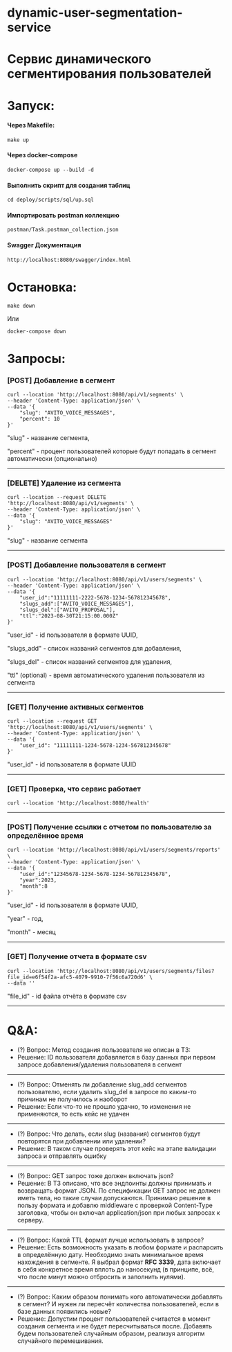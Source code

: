 # dynamic-user-segmentation-service

# Сервис динамического сегментирования пользователей

# Запуск:

#### Через Makefile:

```
make up
```

#### Через docker-compose

```
docker-compose up --build -d
```

#### Выполнить скрипт для создания таблиц
```
cd deploy/scripts/sql/up.sql
```

#### Импортировать postman коллекцию
```
postman/Task.postman_collection.json
```

#### Swagger Документация
```
http://localhost:8080/swagger/index.html
```

# Остановка:
```
make down
```
Или
```
docker-compose down
```

# Запросы:
### [POST] Добавление в сегмент
```
curl --location 'http://localhost:8080/api/v1/segments' \
--header 'Content-Type: application/json' \
--data '{
    "slug": "AVITO_VOICE_MESSAGES",
    "percent": 10
}'
```

"slug" - название сегмента,

"percent" - процент пользователей которые будут попадать в сегмент автоматически (опционально)

---

### [DELETE] Удаление из сегмента
```
curl --location --request DELETE 'http://localhost:8080/api/v1/segments' \
--header 'Content-Type: application/json' \
--data '{
    "slug": "AVITO_VOICE_MESSAGES"
}'
```

"slug" - название сегмента


---

### [POST] Добавление пользователя в сегмент
```
curl --location 'http://localhost:8080/api/v1/users/segments' \
--header 'Content-Type: application/json' \
--data '{
    "user_id":"11111111-2222-5678-1234-567812345678",
    "slugs_add":["AVITO_VOICE_MESSAGES"],
    "slugs_del":["AVITO_PROPOSAL"],
    "ttl":"2023-08-30T21:15:00.000Z"
}'
```

"user_id" - id пользователя в формате UUID,

"slugs_add" - список названий сегментов для добавления,

"slugs_del" - список названий сегментов для удаления,

"ttl" (optional) - время автоматического удаления пользователя из сегмента

---
### [GET] Получение активных сегментов
```
curl --location --request GET 'http://localhost:8080/api/v1/users/segments' \
--header 'Content-Type: application/json' \
--data '{
    "user_id": "11111111-1234-5678-1234-567812345678"
}'
```

"user_id" - id пользователя в формате UUID

---
### [GET] Проверка, что сервис работает
```
curl --location 'http://localhost:8080/health'
```
---
### [POST] Получение ссылки с отчетом по пользователю за определённое время
```
curl --location 'http://localhost:8080/api/v1/users/segments/reports' \
--header 'Content-Type: application/json' \
--data '{
    "user_id":"12345678-1234-5678-1234-567812345678",
    "year":2023,
    "month":8
}'
``` 

"user_id" - id пользователя в формате UUID,

"year" - год,

"month" - месяц 

---
### [GET] Получение отчета в формате csv
```
curl --location 'http://localhost:8080/api/v1/users/segments/files?file_id=e6f54f2a-afc5-4079-9910-7f56c6a720d6' \
--data ''
```

"file_id" - id файла отчёта в формате csv

---

# Q&A:
- (?) Вопрос: Метод создания пользователя не описан в ТЗ:
- Решение: ID пользователя добавляется в базу данных при первом запросе добавления/удаления пользователя в сегмент
---
- (?) Вопрос:  Отменять ли добавление slug_add сегментов пользователю, если удалить slug_del в запросе по каким-то причинам не получилось и наоборот
- Решение: Если что-то не прошло удачно, то изменения не применяются, то есть кейс не удачен
---
- (?) Вопрос: Что делать, если slug (названия) сегментов будут повторятся при добавлении или удалении?
- Решение:  В таком случае проверять этот кейс на этапе валидации запроса и отправлять ошибку
---
- (?) Вопрос: GET запрос тоже должен включать json?
- Решение: В ТЗ описано, что все эндпоинты должны принимать и возвращать формат JSON. По спецификации GET запрос не должен иметь тела, но такие случаи допускаются. Принимаю решение в пользу формата и добавлю middleware с проверкой Content-Type заголовка, чтобы он включал application/json при любых запросах к серверу.
---
- (?) Вопрос: Какой TTL формат лучше использовать в запросе? 
- Решение: Есть возможность указать в любом формате и распарсить в определённую дату. Необходимо знать минимальное время нахождения в сегменте. Я выбрал формат **RFC 3339**, дата включает в себя конкретное время вплоть до наносекунд (в принципе, всё, что после минут можно отбросить и заполнить нулями).
---
- (?) Вопрос: Каким образом понимать кого автоматически добавлять в сегмент? И нужен ли пересчёт количества пользователей, если в базе данных появились новые?
- Решение: Допустим процент пользователей считается в момент создания сегмента и не будет пересчитываться после. Добавять будем пользователей случайным образом, реализуя алгоритм случайного перемешивания.

